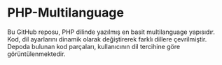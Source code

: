 # PHP-Multilanguage
Bu GitHub reposu, PHP dilinde yazılmış en basit multilanguage yapısıdır. Kod, dil ayarlarını dinamik olarak değiştirerek farklı dillere çevrilmiştir. Depoda bulunan kod parçaları, kullanıcının dil tercihine göre görüntülenmektedir.


